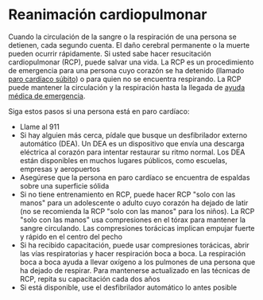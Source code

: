 Reanimación cardiopulmonar
==========================


Cuando la circulación de la sangre o la respiración de una persona se detienen, cada segundo cuenta. El daño cerebral permanente o la muerte pueden ocurrir rápidamente. Si usted sabe hacer resucitación cardiopulmonar (RCP), puede salvar una vida. La RCP es un procedimiento de emergencia para una persona cuyo corazón se ha detenido (llamado [paro cardíaco súbito](https://medlineplus.gov/spanish/suddencardiacarrest.html)) o para quien no se encuentra respirando. La RCP puede mantener la circulación y la respiración hasta la llegada de [ayuda médica de emergencia](https://medlineplus.gov/spanish/emergencymedicalservices.html).


Siga estos pasos si una persona está en paro cardíaco:


* Llame al 911
* Si hay alguien más cerca, pídale que busque un desfibrilador externo automático (DEA). Un DEA es un dispositivo que envía una descarga eléctrica al corazón para intentar restaurar su ritmo normal. Los DEA están disponibles en muchos lugares públicos, como escuelas, empresas y aeropuertos
* Asegúrese que la persona en paro cardíaco se encuentra de espaldas sobre una superficie sólida
* Si no tiene entrenamiento en RCP, puede hacer RCP "solo con las manos" para un adolescente o adulto cuyo corazón ha dejado de latir (no se recomienda la RCP "solo con las manos" para los niños). La RCP "solo con las manos" usa compresiones en el tórax para mantener la sangre circulando. Las compresiones torácicas implican empujar fuerte y rápido en el centro del pecho
* Si ha recibido capacitación, puede usar compresiones torácicas, abrir las vías respiratorias y hacer respiración boca a boca. La respiración boca a boca ayuda a llevar oxígeno a los pulmones de una persona que ha dejado de respirar. Para mantenerse actualizado en las técnicas de RCP, repita su capacitación cada dos años
* Si está disponible, use el desfibrilador automático lo antes posible

